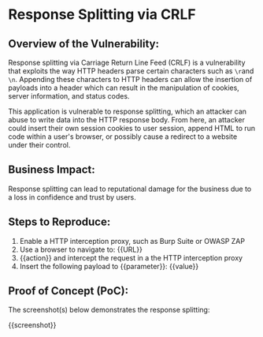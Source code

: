 # Response Splitting via CRLF

## Overview of the Vulnerability:

Response splitting via Carriage Return Line Feed (CRLF) is a vulnerability that exploits the way HTTP headers parse certain characters such as `\r`and `\n`. Appending these characters to HTTP headers can allow the insertion of payloads into a header which can result in the manipulation of cookies, server information, and status codes.

This application is vulnerable to response splitting, which an attacker can abuse to write data into the HTTP response body. From here, an attacker could insert their own session cookies to user session, append HTML to run code within a user's browser, or possibly cause a redirect to a website under their control.

## Business Impact:

Response splitting can lead to reputational damage for the business due to a loss in confidence and trust by users.

## Steps to Reproduce:

1. Enable a HTTP interception proxy, such as Burp Suite or OWASP ZAP
1. Use a browser to navigate to: {{URL}}
1. {{action}} and intercept the request in a the HTTP interception proxy
1. Insert the following payload to {{parameter}}: {{value}}

## Proof of Concept (PoC):

The screenshot(s) below demonstrates the response splitting:

{{screenshot}}

